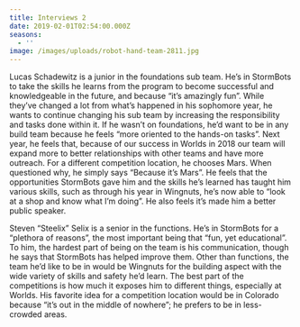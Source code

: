```yaml
---
title: Interviews 2
date: 2019-02-01T02:54:00.000Z
seasons:
  - ''
image: /images/uploads/robot-hand-team-2811.jpg
---
```

Lucas Schadewitz is a junior in the foundations sub team. He’s in StormBots to take the skills he learns from the program to become successful and knowledgeable in the future, and because “it’s amazingly fun”. While they’ve changed a lot from what’s happened in his sophomore year, he wants to continue changing his sub team by increasing the responsibility and tasks done within it. If he wasn’t on foundations, he’d want to be in any build team because he feels “more oriented to the hands-on tasks”. Next year, he feels that, because of our success in Worlds in 2018 our team will expand more to better relationships with other teams and have more outreach. For a different competition location, he chooses Mars. When questioned why, he simply says “Because it’s Mars”. He feels that the opportunities StormBots gave him and the skills he’s learned has taught him various skills, such as through his year in Wingnuts, he’s now able to “look at a shop and know what I’m doing”. He also feels it’s made him a better public speaker.

Steven “Steelix” Selix is a senior in the functions. He’s in StormBots for a “plethora of reasons”, the most important being that “fun, yet educational”. To him, the hardest part of being on the team is his communication, though he says that StormBots has helped improve them. Other than functions, the team he’d like to be in would be Wingnuts for the building aspect with the wide variety of skills and safety he’d learn. The best part of the competitions is how much it exposes him to different things, especially at Worlds. His favorite idea for a competition location would be in Colorado because “it’s out in the middle of nowhere”; he prefers to be  in less-crowded areas.

